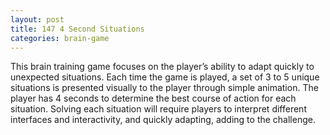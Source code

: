 ```yaml
---
layout: post
title: 147 4 Second Situations
categories: brain-game
---
```

This brain training game focuses on the player’s ability to adapt quickly to unexpected situations.  Each time the game is played, a set of 3 to 5 unique situations is presented visually to the player through simple animation.  The player has 4 seconds to determine the best course of action for each situation.  Solving each situation will require players to interpret different interfaces and interactivity, and quickly adapting, adding to the challenge.